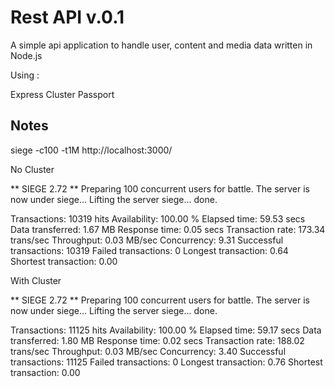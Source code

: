 Rest API v.0.1
========

A simple api application to handle user, content and media data written in Node.js


Using : 

Express 
Cluster
Passport



Notes
----------

siege -c100 -t1M http://localhost:3000/

No Cluster 

** SIEGE 2.72
** Preparing 100 concurrent users for battle.
The server is now under siege...
Lifting the server siege...      done.

Transactions:		       10319 hits
Availability:		      100.00 %
Elapsed time:		       59.53 secs
Data transferred:	        1.67 MB
Response time:		        0.05 secs
Transaction rate:	      173.34 trans/sec
Throughput:		        0.03 MB/sec
Concurrency:		        9.31
Successful transactions:       10319
Failed transactions:	           0
Longest transaction:	        0.64
Shortest transaction:	        0.00


With Cluster

** SIEGE 2.72
** Preparing 100 concurrent users for battle.
The server is now under siege...
Lifting the server siege...      done.

Transactions:		       11125 hits
Availability:		      100.00 %
Elapsed time:		       59.17 secs
Data transferred:	        1.80 MB
Response time:		        0.02 secs
Transaction rate:	      188.02 trans/sec
Throughput:		        0.03 MB/sec
Concurrency:		        3.40
Successful transactions:       11125
Failed transactions:	           0
Longest transaction:	        0.76
Shortest transaction:	        0.00

